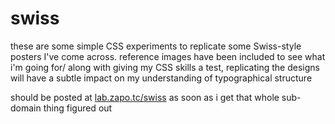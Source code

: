 # swiss

these are some simple CSS experiments to replicate some Swiss-style posters I've come across.
reference images have been included to see what i'm going for/
along with giving my CSS skills a test, replicating the designs will have a subtle impact on my understanding of typographical structure

should be posted at [lab.zapo.tc/swiss](http://lab.zapo.tc/swiss) as soon as i get that whole sub-domain thing figured out
